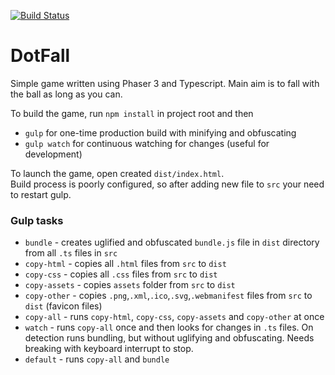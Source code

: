 [![Build Status](https://dev.azure.com/PiotrLadonski/DotFall/_apis/build/status/dotfall%20-%201%20-%20CI?branchName=master)](https://dev.azure.com/PiotrLadonski/DotFall/_build/latest?definitionId=2?branchName=master)

# DotFall
Simple game written using Phaser 3 and Typescript.
Main aim is to fall with the ball as long as you can.

To build the game, run `npm install` in project root and then
- `gulp` for one-time production build with minifying and obfuscating
- `gulp watch` for continuous watching for changes (useful for development)

To launch the game, open created `dist/index.html`.
<br/>Build process is poorly configured, so after adding new file to `src` your need to restart gulp.

### Gulp tasks
- `bundle` - creates uglified and obfuscated `bundle.js` file in `dist` directory from all `.ts` files in `src`
- `copy-html` - copies all `.html` files from `src` to `dist`
- `copy-css` - copies all `.css` files from `src` to `dist`
- `copy-assets` - copies `assets` folder from `src` to `dist`
- `copy-other` - copies `.png`,`.xml`,`.ico`,`.svg`,`.webmanifest` files from `src` to `dist` (favicon files)
- `copy-all` - runs `copy-html`, `copy-css`, `copy-assets` and `copy-other` at once
- `watch` - runs `copy-all` once and then looks for changes in `.ts` files. On detection runs bundling, but without uglifying and obfuscating. Needs breaking with keyboard interrupt to stop.
- `default` - runs `copy-all` and `bundle`
